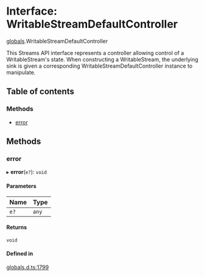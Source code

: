 # Interface: WritableStreamDefaultController

[globals](../modules/globals.md).WritableStreamDefaultController

This Streams API interface represents a controller allowing control of a WritableStream's state. When constructing a WritableStream, the underlying sink is given a corresponding WritableStreamDefaultController instance to manipulate.

## Table of contents

### Methods

- [error](globals.WritableStreamDefaultController.md#error)

## Methods

### error

▸ **error**(`e?`): `void`

#### Parameters

| Name | Type |
| :------ | :------ |
| `e?` | `any` |

#### Returns

`void`

#### Defined in

[globals.d.ts:1799](https://github.com/goodcodedev/bun-types/blob/8bd1b3a/globals.d.ts#L1799)

